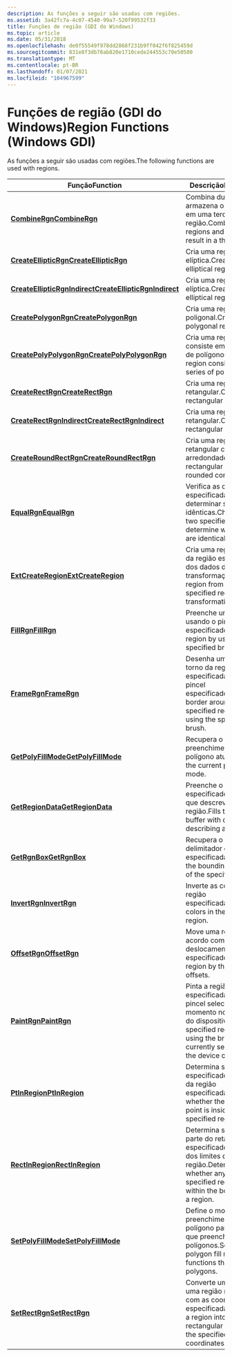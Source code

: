 ```yaml
---
description: As funções a seguir são usadas com regiões.
ms.assetid: 3a42fc7a-4c07-4540-99a7-520f99532f33
title: Funções de região (GDI do Windows)
ms.topic: article
ms.date: 05/31/2018
ms.openlocfilehash: de0f55549f978dd2868f231b9ff042f6f825459d
ms.sourcegitcommit: 831e8f3db78ab820e1710cede244553c70e50500
ms.translationtype: MT
ms.contentlocale: pt-BR
ms.lasthandoff: 01/07/2021
ms.locfileid: "104967599"
---
```

# <a name="region-functions-windows-gdi"></a><span data-ttu-id="fc1ef-103">Funções de região (GDI do Windows)</span><span class="sxs-lookup"><span data-stu-id="fc1ef-103">Region Functions (Windows GDI)</span></span>

<span data-ttu-id="fc1ef-104">As funções a seguir são usadas com regiões.</span><span class="sxs-lookup"><span data-stu-id="fc1ef-104">The following functions are used with regions.</span></span>



| <span data-ttu-id="fc1ef-105">Função</span><span class="sxs-lookup"><span data-stu-id="fc1ef-105">Function</span></span>                                                       | <span data-ttu-id="fc1ef-106">Descrição</span><span class="sxs-lookup"><span data-stu-id="fc1ef-106">Description</span></span>                                                                                  |
|----------------------------------------------------------------|----------------------------------------------------------------------------------------------|
| [<span data-ttu-id="fc1ef-107">**CombineRgn**</span><span class="sxs-lookup"><span data-stu-id="fc1ef-107">**CombineRgn**</span></span>](/windows/desktop/api/Wingdi/nf-wingdi-combinergn)                               | <span data-ttu-id="fc1ef-108">Combina duas regiões e armazena o resultado em uma terceira região.</span><span class="sxs-lookup"><span data-stu-id="fc1ef-108">Combines two regions and stores the result in a third region.</span></span>                                |
| [<span data-ttu-id="fc1ef-109">**CreateEllipticRgn**</span><span class="sxs-lookup"><span data-stu-id="fc1ef-109">**CreateEllipticRgn**</span></span>](/windows/desktop/api/Wingdi/nf-wingdi-createellipticrgn)                 | <span data-ttu-id="fc1ef-110">Cria uma região elíptica.</span><span class="sxs-lookup"><span data-stu-id="fc1ef-110">Creates an elliptical region.</span></span>                                                                |
| [<span data-ttu-id="fc1ef-111">**CreateEllipticRgnIndirect**</span><span class="sxs-lookup"><span data-stu-id="fc1ef-111">**CreateEllipticRgnIndirect**</span></span>](/windows/desktop/api/Wingdi/nf-wingdi-createellipticrgnindirect) | <span data-ttu-id="fc1ef-112">Cria uma região elíptica.</span><span class="sxs-lookup"><span data-stu-id="fc1ef-112">Creates an elliptical region.</span></span>                                                                |
| [<span data-ttu-id="fc1ef-113">**CreatePolygonRgn**</span><span class="sxs-lookup"><span data-stu-id="fc1ef-113">**CreatePolygonRgn**</span></span>](/windows/desktop/api/Wingdi/nf-wingdi-createpolygonrgn)                   | <span data-ttu-id="fc1ef-114">Cria uma região poligonal.</span><span class="sxs-lookup"><span data-stu-id="fc1ef-114">Creates a polygonal region.</span></span>                                                                  |
| [<span data-ttu-id="fc1ef-115">**CreatePolyPolygonRgn**</span><span class="sxs-lookup"><span data-stu-id="fc1ef-115">**CreatePolyPolygonRgn**</span></span>](/windows/desktop/api/Wingdi/nf-wingdi-createpolypolygonrgn)           | <span data-ttu-id="fc1ef-116">Cria uma região que consiste em uma série de polígonos.</span><span class="sxs-lookup"><span data-stu-id="fc1ef-116">Creates a region consisting of a series of polygons.</span></span>                                         |
| [<span data-ttu-id="fc1ef-117">**CreateRectRgn**</span><span class="sxs-lookup"><span data-stu-id="fc1ef-117">**CreateRectRgn**</span></span>](/windows/desktop/api/Wingdi/nf-wingdi-createrectrgn)                         | <span data-ttu-id="fc1ef-118">Cria uma região retangular.</span><span class="sxs-lookup"><span data-stu-id="fc1ef-118">Creates a rectangular region.</span></span>                                                                |
| [<span data-ttu-id="fc1ef-119">**CreateRectRgnIndirect**</span><span class="sxs-lookup"><span data-stu-id="fc1ef-119">**CreateRectRgnIndirect**</span></span>](/windows/desktop/api/Wingdi/nf-wingdi-createrectrgnindirect)         | <span data-ttu-id="fc1ef-120">Cria uma região retangular.</span><span class="sxs-lookup"><span data-stu-id="fc1ef-120">Creates a rectangular region.</span></span>                                                                |
| [<span data-ttu-id="fc1ef-121">**CreateRoundRectRgn**</span><span class="sxs-lookup"><span data-stu-id="fc1ef-121">**CreateRoundRectRgn**</span></span>](/windows/desktop/api/Wingdi/nf-wingdi-createroundrectrgn)               | <span data-ttu-id="fc1ef-122">Cria uma região retangular com cantos arredondados.</span><span class="sxs-lookup"><span data-stu-id="fc1ef-122">Creates a rectangular region with rounded corners.</span></span>                                           |
| [<span data-ttu-id="fc1ef-123">**EqualRgn**</span><span class="sxs-lookup"><span data-stu-id="fc1ef-123">**EqualRgn**</span></span>](/windows/desktop/api/Wingdi/nf-wingdi-equalrgn)                                   | <span data-ttu-id="fc1ef-124">Verifica as duas regiões especificadas para determinar se elas são idênticas.</span><span class="sxs-lookup"><span data-stu-id="fc1ef-124">Checks the two specified regions to determine whether they are identical.</span></span>                    |
| [<span data-ttu-id="fc1ef-125">**ExtCreateRegion**</span><span class="sxs-lookup"><span data-stu-id="fc1ef-125">**ExtCreateRegion**</span></span>](/windows/desktop/api/Wingdi/nf-wingdi-extcreateregion)                     | <span data-ttu-id="fc1ef-126">Cria uma região a partir da região especificada e dos dados de transformação.</span><span class="sxs-lookup"><span data-stu-id="fc1ef-126">Creates a region from the specified region and transformation data.</span></span>                          |
| [<span data-ttu-id="fc1ef-127">**FillRgn**</span><span class="sxs-lookup"><span data-stu-id="fc1ef-127">**FillRgn**</span></span>](/windows/desktop/api/Wingdi/nf-wingdi-fillrgn)                                     | <span data-ttu-id="fc1ef-128">Preenche uma região usando o pincel especificado.</span><span class="sxs-lookup"><span data-stu-id="fc1ef-128">Fills a region by using the specified brush.</span></span>                                                 |
| [<span data-ttu-id="fc1ef-129">**FrameRgn**</span><span class="sxs-lookup"><span data-stu-id="fc1ef-129">**FrameRgn**</span></span>](/windows/desktop/api/Wingdi/nf-wingdi-framergn)                                   | <span data-ttu-id="fc1ef-130">Desenha uma borda em torno da região especificada usando o pincel especificado.</span><span class="sxs-lookup"><span data-stu-id="fc1ef-130">Draws a border around the specified region by using the specified brush.</span></span>                     |
| [<span data-ttu-id="fc1ef-131">**GetPolyFillMode**</span><span class="sxs-lookup"><span data-stu-id="fc1ef-131">**GetPolyFillMode**</span></span>](/windows/desktop/api/Wingdi/nf-wingdi-getpolyfillmode)                     | <span data-ttu-id="fc1ef-132">Recupera o modo de preenchimento do polígono atual.</span><span class="sxs-lookup"><span data-stu-id="fc1ef-132">Retrieves the current polygon fill mode.</span></span>                                                     |
| [<span data-ttu-id="fc1ef-133">**GetRegionData**</span><span class="sxs-lookup"><span data-stu-id="fc1ef-133">**GetRegionData**</span></span>](/windows/desktop/api/Wingdi/nf-wingdi-getregiondata)                         | <span data-ttu-id="fc1ef-134">Preenche o buffer especificado com dados que descrevem uma região.</span><span class="sxs-lookup"><span data-stu-id="fc1ef-134">Fills the specified buffer with data describing a region.</span></span>                                    |
| [<span data-ttu-id="fc1ef-135">**GetRgnBox**</span><span class="sxs-lookup"><span data-stu-id="fc1ef-135">**GetRgnBox**</span></span>](/windows/desktop/api/Wingdi/nf-wingdi-getrgnbox)                                 | <span data-ttu-id="fc1ef-136">Recupera o retângulo delimitador da região especificada.</span><span class="sxs-lookup"><span data-stu-id="fc1ef-136">Retrieves the bounding rectangle of the specified region.</span></span>                                    |
| [<span data-ttu-id="fc1ef-137">**InvertRgn**</span><span class="sxs-lookup"><span data-stu-id="fc1ef-137">**InvertRgn**</span></span>](/windows/desktop/api/Wingdi/nf-wingdi-invertrgn)                                 | <span data-ttu-id="fc1ef-138">Inverte as cores na região especificada.</span><span class="sxs-lookup"><span data-stu-id="fc1ef-138">Inverts the colors in the specified region.</span></span>                                                  |
| [<span data-ttu-id="fc1ef-139">**OffsetRgn**</span><span class="sxs-lookup"><span data-stu-id="fc1ef-139">**OffsetRgn**</span></span>](/windows/desktop/api/Wingdi/nf-wingdi-offsetrgn)                                 | <span data-ttu-id="fc1ef-140">Move uma região de acordo com os deslocamentos especificados.</span><span class="sxs-lookup"><span data-stu-id="fc1ef-140">Moves a region by the specified offsets.</span></span>                                                     |
| [<span data-ttu-id="fc1ef-141">**PaintRgn**</span><span class="sxs-lookup"><span data-stu-id="fc1ef-141">**PaintRgn**</span></span>](/windows/desktop/api/Wingdi/nf-wingdi-paintrgn)                                   | <span data-ttu-id="fc1ef-142">Pinta a região especificada usando o pincel selecionado no momento no contexto do dispositivo.</span><span class="sxs-lookup"><span data-stu-id="fc1ef-142">Paints the specified region by using the brush currently selected into the device context.</span></span>   |
| [<span data-ttu-id="fc1ef-143">**PtInRegion**</span><span class="sxs-lookup"><span data-stu-id="fc1ef-143">**PtInRegion**</span></span>](/windows/desktop/api/Wingdi/nf-wingdi-ptinregion)                               | <span data-ttu-id="fc1ef-144">Determina se o ponto especificado está dentro da região especificada.</span><span class="sxs-lookup"><span data-stu-id="fc1ef-144">Determines whether the specified point is inside the specified region.</span></span>                       |
| [<span data-ttu-id="fc1ef-145">**RectInRegion**</span><span class="sxs-lookup"><span data-stu-id="fc1ef-145">**RectInRegion**</span></span>](/windows/desktop/api/Wingdi/nf-wingdi-rectinregion)                           | <span data-ttu-id="fc1ef-146">Determina se qualquer parte do retângulo especificado está dentro dos limites de uma região.</span><span class="sxs-lookup"><span data-stu-id="fc1ef-146">Determines whether any part of the specified rectangle is within the boundaries of a region.</span></span> |
| [<span data-ttu-id="fc1ef-147">**SetPolyFillMode**</span><span class="sxs-lookup"><span data-stu-id="fc1ef-147">**SetPolyFillMode**</span></span>](/windows/desktop/api/Wingdi/nf-wingdi-setpolyfillmode)                     | <span data-ttu-id="fc1ef-148">Define o modo de preenchimento do polígono para funções que preenchem polígonos.</span><span class="sxs-lookup"><span data-stu-id="fc1ef-148">Sets the polygon fill mode for functions that fill polygons.</span></span>                                 |
| [<span data-ttu-id="fc1ef-149">**SetRectRgn**</span><span class="sxs-lookup"><span data-stu-id="fc1ef-149">**SetRectRgn**</span></span>](/windows/desktop/api/Wingdi/nf-wingdi-setrectrgn)                               | <span data-ttu-id="fc1ef-150">Converte uma região em uma região retangular com as coordenadas especificadas.</span><span class="sxs-lookup"><span data-stu-id="fc1ef-150">Converts a region into a rectangular region with the specified coordinates.</span></span>                  |



 

 

 



